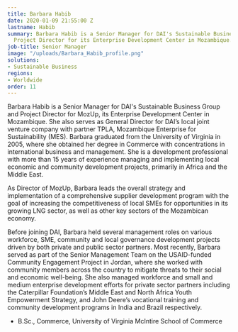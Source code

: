 ```yaml
---
title: Barbara Habib
date: 2020-01-09 21:55:00 Z
lastname: Habib
summary: Barbara Habib is a Senior Manager for DAI's Sustainable Business Group and
  Project Director for its Enterprise Development Center in Mozambique.
job-title: Senior Manager
image: "/uploads/Barbara_Habib_profile.png"
solutions:
- Sustainable Business
regions:
- Worldwide
order: 11
---
```


Barbara Habib is a Senior Manager for DAI's Sustainable Business Group and Project Director for MozUp, its Enterprise Development Center in Mozambique. She also serves as General Director for DAI’s local joint venture company with partner TPLA, Mozambique Enterprise for Sustainability (MES). Barbara graduated from the University of Virginia in 2005, where she obtained her degree in Commerce with concentrations in international business and management. She is a development professional with more than 15 years of experience managing and implementing local economic and community development projects, primarily in Africa and the Middle East.
 
As Director of MozUp, Barbara leads the overall strategy and implementation of a comprehensive supplier development program with the goal of increasing the competitiveness of local SMEs for opportunities in its growing LNG sector, as well as other key sectors of the Mozambican economy. 

Before joining DAI, Barbara held several management roles on various workforce, SME, community and local governance development projects driven by both private and public sector partners. Most recently, Barbara served as part of the Senior Management Team on the USAID-funded Community Engagement Project in Jordan, where she worked with community members across the country to mitigate threats to their social and economic well-being. She also managed workforce and small and medium enterprise development efforts for private sector partners including the Caterpillar Foundation’s Middle East and North Africa Youth Empowerment Strategy, and John Deere’s vocational training and community development programs in India and Brazil respectively.
 
* B.Sc., Commerce, University of Virginia McIntire School of Commerce